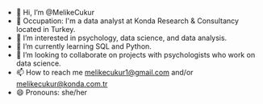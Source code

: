- 👋 Hi, I’m @MelikeCukur
- 🏢 Occupation: I'm a data analyst at Konda Research & Consultancy located in Turkey.
- 👀 I’m interested in psychology, data science, and data analysis.
- 🌱 I’m currently learning SQL and Python.
- 💞️ I’m looking to collaborate on projects with psychologists who work on data science.
- 📫 How to reach me melikecukur1@gmail.com and/or melikecukur@konda.com.tr
- 😄 Pronouns: she/her



<!---
MelikeCukur/MelikeCukur is a ✨ special ✨ repository because its `README.md` (this file) appears on your GitHub profile.
You can click the Preview link to take a look at your changes.
--->
